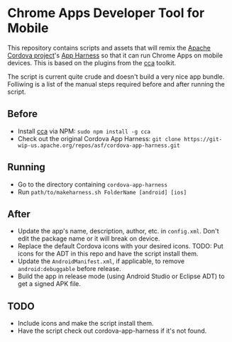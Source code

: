 # Chrome Apps Developer Tool for Mobile

This repository contains scripts and assets that will remix the [Apache Cordova project](http://cordova.io)'s [App Harness](https://git-wip-us.apache.org/repos/asf/cordova-app-harness.git) so that it can run Chrome Apps on mobile devices. This is based on the plugins from the [cca](https://github.com/MobileChomeApps/mobile-chrome-apps) toolkit.

The script is current quite crude and doesn't build a very nice app bundle. Folliwing is a list of the manual steps required before and after running the script.

## Before

- Install [cca](https://github.com/MobileChromeApps/mobile-chrome-apps) via NPM: `sudo npm install -g cca`
- Check out the original Cordova App Harness: `git clone https://git-wip-us.apache.org/repos/asf/cordova-app-harness.git`

## Running

- Go to the directory containing `cordova-app-harness`
- Run `path/to/makeharness.sh FolderName [android] [ios]`


## After

- Update the app's name, description, author, etc. in `config.xml`. Don't edit the package name or it will break on device.
- Replace the default Cordova icons with your desired icons. TODO: Put icons for the ADT in this repo and have the script install them.
- Update the `AndroidManifest.xml`, if applicable, to remove `android:debuggable` before release.
- Build the app in release mode (using Android Studio or Eclipse ADT) to get a signed APK file.

## TODO

- Include icons and make the script install them.
- Have the script check out cordova-app-harness if it's not found.
